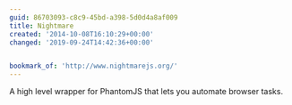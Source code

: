 ```yaml
---
guid: 86703093-c8c9-45bd-a398-5d0d4a8af009
title: Nightmare
created: '2014-10-08T16:10:29+00:00'
changed: '2019-09-24T14:42:36+00:00'


bookmark_of: 'http://www.nightmarejs.org/'
---
```



A high level wrapper for PhantomJS that lets you automate browser tasks.
